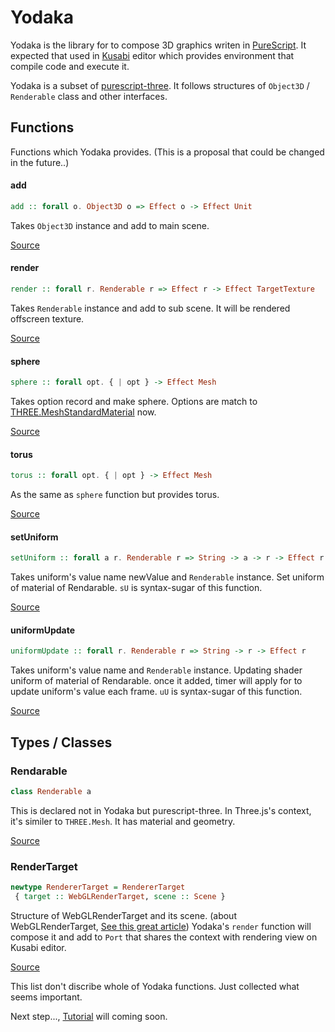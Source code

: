 # Yodaka

Yodaka is the library for to compose 3D graphics writen in [PureScript](http://purescript.org/). It expected that used in [Kusabi](https://github.com/moxuse/Kusabi) editor which provides environment that compile code and execute it.

Yodaka is a subset of [purescript-three](https://github.com/aqui18/purescript-three). It follows structures of `Object3D` / `Renderable` class and other interfaces.

## Functions

Functions which Yodaka provides. (This is a proposal that could be changed in the future..)

#### add

``` purescript
add :: forall o. Object3D o => Effect o -> Effect Unit
```

Takes `Object3D` instance and add to main scene.

[Source](https://github.com/moxuse/Yodaka/blob/master/src/Graphics/Yodaka/Context.purs#L20)

#### render

``` purescript
render :: forall r. Renderable r => Effect r -> Effect TargetTexture
```

Takes `Renderable` instance and add to sub scene. It will be rendered offscreen texture.

[Source](https://github.com/moxuse/Yodaka/blob/master/src/Graphics/Yodaka/Context.purs#L26)

#### sphere

``` purescript
sphere :: forall opt. { | opt } -> Effect Mesh
```

Takes option record and make sphere. Options are match to [THREE.MeshStandardMaterial](https://threejs.org/docs/#api/en/materials/MeshStandardMaterial) now.

[Source](https://github.com/moxuse/Yodaka/blob/master/src/Graphics/Yodaka/Renderable/Sphere.purs#L15)

#### torus

``` purescript
torus :: forall opt. { | opt } -> Effect Mesh
```

As the same as `sphere` function but provides torus.

[Source](https://github.com/moxuse/Yodaka/blob/master/src/Graphics/Yodaka/Renderable/Torus.purs#L14)

#### setUniform

``` purescript
setUniform :: forall a r. Renderable r => String -> a -> r -> Effect r
```

Takes uniform's value name newValue and `Renderable` instance. Set uniform of material of Rendarable. `sU` is syntax-sugar of this function.

[Source](https://github.com/moxuse/Yodaka/blob/603e99ae43b1c77072c39c0024a787fb0796a078/src/Graphics/Yodaka/IO/Operator.purs#L14)

#### uniformUpdate

``` purescript
uniformUpdate :: forall r. Renderable r => String -> r -> Effect r
```

Takes uniform's value name and `Renderable` instance. Updating shader uniform of material of Rendarable.
once it added, timer will apply for to update uniform's value each frame. `uU` is syntax-sugar of this function.

[Source](https://github.com/moxuse/Yodaka/blob/603e99ae43b1c77072c39c0024a787fb0796a078/src/Graphics/Yodaka/IO/Operator.purs#L14)

## Types / Classes

### Rendarable

``` purescript
class Renderable a
```

This is declared not in Yodaka but purescript-three.
In Three.js's context, it's similer to `THREE.Mesh`. It has material and geometry.

[Source](https://github.com/aqui18/purescript-three/blob/master/src/Graphics/Three/Object3D.purs#L20)

### RenderTarget

``` purescript
newtype RendererTarget = RendererTarget
 { target :: WebGLRenderTarget, scene :: Scene }
```

Structure of WebGLRenderTarget and its scene. (about WebGLRenderTarget, [See this great article](https://threejsfundamentals.org/threejs/lessons/threejs-rendertargets.html)) Yodaka's `render` function will compose it and add to `Port` that shares the context with rendering view on Kusabi editor.

[Source](https://github.com/moxuse/Yodaka/blob/master/src/Graphics/Yodaka/RenderTarget.purs#L15)

This list don't discribe whole of Yodaka functions. Just collected what seems important.

Next step..., [Tutorial](https://github.com/moxuse/Kusabi/wiki/Tutorial) will coming soon.
